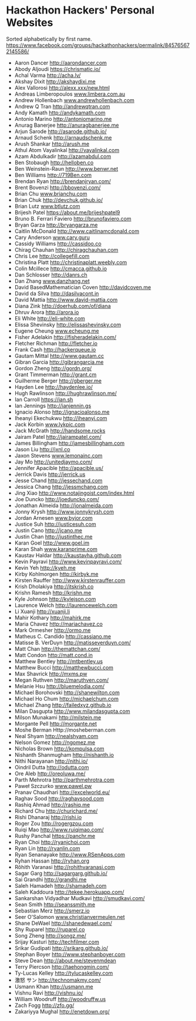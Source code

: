 Hackathon Hackers' Personal Websites
====================================

Sorted alphabetically by first name.
https://www.facebook.com/groups/hackathonhackers/permalink/845765672145586/

- Aaron Dancer http://aarondancer.com
- Abody Aljoudi https://chrismatic.io/
- Achal Varma http://acha.lv/
- Akshay Dixit http://akshaydixi.me
- Alex Vallorosi http://alexx.xxx/new.html
- Andreas Limberopoulos www.limbera.com.au
- Andrew Hollenbach www.andrewhollenbach.com
- Andrew Q Tran http://andrewqtran.com
- Andy Kamath http://andykamath.com
- Antonio Marino http://antoniomarino.me
- Anurag Banerjee http://anuragbanerjee.me
- Arjun Sarode http://asarode.github.io/
- Arnaud Schenk http://arnaudschenk.me
- Arush Shankar http://arush.me
- Athul Atom Vayalinkal http://vayalinkal.com
- Azam Abdulkadir http://azamabdul.com
- Ben Stobaugh http://helloben.co
- Ben Weinstein-Raun http://www.benwr.net
- Ben Williams http://719Ben.com
- Brendan Ryan http://brendanjryan.com/
- Brent Bovenzi http://bbovenzi.com/
- Brian Chu www.brianchu.com
- Brian Chuk http://devchuk.github.io/
- Brian Lutz www.btlutz.com
- Brijesh Patel https://about.me/brijeshpatel9
- Bruno B. Ferrari Faviero http://brunofaviero.com
- Bryan Garza http://bryangarza.me
- Caitlin McDonald http://www.caitlinamcdonald.com
- Cary Anderson www.cary.guru
- Cassidy Williams http://cassidoo.co
- Chirag Chauhan http://chiragchauhan.com
- Chris Lee http://collegefill.com
- Christina Platt http://christinaplatt.weebly.com
- Colin Mcillece http://cmacca.github.io
- Dan Schlosser http://danrs.ch
- Dan Zhang www.danzhang.net
- David BasedMathematician Coven http://davidcoven.me
- David da Silva http://dasilvacont.in
- David Mattia http://www.david-mattia.com
- Diana Zink http://doerhub.com/of/diana
- Dhruv Arora http://arora.io
- Eli White http://eli-white.com
- Elissa Shevinsky http://elissashevinsky.com
- Eugene Cheung www.echeung.me
- Fisher Adelakin http://fisheradelakin.com/
- Fletcher Richman http://fletcher.io
- Frank Cash http://hackerqueue.io
- Gautam Mittal http://www.gautam.cc
- Gibran Garcia http://gibrangarcia.me
- Gordon Zheng http://gordn.org/
- Grant Timmerman http://grant.cm
- Guilherme Berger http://gberger.me
- Hayden Lee http://haydenlee.io/
- Hugh Rawlinson http://hughrawlinson.me/
- Ian Carroll https://ian.sh
- Ian Jennings http://ianjennin.gs
- Ignacio Alonso http://ignacioalonso.me
- Iheanyi Ekechukwu http://iheanyi.com
- Jack Korbin www.lykpic.com
- Jack McGrath http://handsome.rocks
- Jairam Patel http://jairampatel.com/
- James Billingham http://jamesbillingham.com
- Jason Liu http://jxnl.co
- Jaxon Stevens www.lemonainc.com
- Jay Mo http://unitedjaymo.com/
- Jennifer Apacible http://apacible.us/
- Jerrick Davis http://jerrick.us
- Jesse Chand http://jessechand.com
- Jessica Chang http://jessmchang.com
- Jing Xiao http://www.notajingoist.com/index.html
- Joe Duncko http://joeduncko.com/
- Jonathan Almeida http://jonalmeida.com
- Jonny Krysh http://www.jonnykrysh.com
- Jordan Arnesen www.byjor.com
- Justice Suh http://justicesuh.com
- Justin Cano http://jcano.me
- Justin Chan http://justinthec.me
- Karan Goel http://www.goel.im
- Karan Shah www.karanprime.com
- Kaustav Haldar http://kaustavha.github.com
- Kevin Payravi http://www.kevinpayravi.com/
- Kevin Yeh http://kyeh.me
- Kirby Kohlmorgen http://kirbyk.me
- Kirsten Rauffer http://www.kirstenrauffer.com
- Krish Dholakiya http://itskrish.co
- Krishn Ramesh http://krishn.me
- Kyle Johnson http://kylejson.com
- Laurence Welch http://laurencewelch.com
- Li Xuanji http://xuanji.li
- Mahir Kothary http://mahirk.me
- Maria Chavez http://mariachavez.co
- Mark Ormesher http://ormo.me
- Matheus C. Candido http://cassiano.me
- Matisse B. VerDuyn http://matisseverduyn.com/
- Matt Chan http://themattchan.com/
- Matt Condon http://matt.cond.in
- Matthew Bentley http://mtbentley.us
- Matthew Bucci http://matthewbucci.com
- Max Shavrick http://mxms.pw
- Megan Ruthven http://maruthven.com/
- Melanie Hsu http://bluemelodia.com/
- Michael Borohovski http://shanewilton.com
- Michael Ho Chum http://michaelchum.com
- Michael Zhang http://failedxyz.github.io
- Milan Dasgupta http://www.milandasgupta.com
- Milson Munakami http://milstein.me
- Morgante Pell http://morgante.net
- Moshe Berman Http://mosheberman.com
- Neal Shyam http://nealshyam.com
- Nelson Gomez http://ngomez.me
- Nicholas Brown http://kompulsa.com
- Nishanth Shanmugham http://nishanth.io
- Nithi Narayanan http://nithi.io/
- Oindril Dutta http://odutta.com
- Ore Aleb http://oreoluwa.me/
- Parth Mehrotra http://parthmehrotra.com
- Paweł Szczurko www.pawel.pw
- Pranav Chaudhari http://excelworld.eu/
- Raghav Sood http://raghavsood.com
- Rashiq Ahmad http://rashiq.me
- Richard Chu http://churichard.me/
- Rishi Dhanaraj http://rishi.io
- Roger Zou http://rogergzou.com
- Ruiqi Mao http://www.ruiqimao.com/
- Rushy Panchal https://panchr.me
- Ryan Choi http://ryanjchoi.com
- Ryan Lin http://ryanlin.com
- Ryan Senanayake http://www.RSenApps.com
- Ryhan Hassan http://ryhan.org
- Rõhith Varanasi http://rohithvaranasi.com
- Sagar Garg http://sagargarg.github.io/
- Sai Grandhi http://grandhi.me
- Saleh Hamadeh http://shamadeh.com
- Saleh Kaddoura http://tekee.herokuapp.com/
- Sankarshan Vidyadhar Mudkavi http://smudkavi.com/
- Sean Smith http://seanssmith.me
- Sebastian Merz http://smerz.io
- Seer O'Salomon www.christianvermeulen.net
- Shane DeWael http://shanedewael.com/
- Shy Ruparel http://ruparel.co
- Song Zheng http://songz.me/
- Srijay Kasturi http://techfilmer.com
- Srikar Gudipati http://srikarg.github.io/
- Stephan Boyer http://www.stephanboyer.com
- Steve Dean http://about.me/stevenmdean
- Terry Piercson http://taehongmin.com/
- Ty-Lucas Kelley http://tylucaskelley.com
- 激怒 サン http://technomakmy.com/
- Usmann Khan http://usmann.me
- Vishnu Ravi http://vishnu.io/
- William Woodruff http://woodruffw.us
- Zach Fogg http://zfo.gg/
- Zakariyya Mughal http://enetdown.org/
